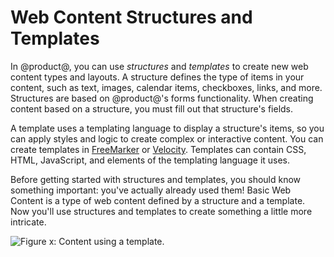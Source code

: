 # Web Content Structures and Templates

In @product@, you can use *structures* and *templates* to create new web content 
types and layouts. A structure defines the type of items in your content, such 
as text, images, calendar items, checkboxes, links, and more. Structures are 
based on @product@'s forms functionality. When creating content based on a 
structure, you must fill out that structure's fields. 

A template uses a templating language to display a structure's items, so you can
apply styles and logic to create complex or interactive content. You can create
templates in [FreeMarker](http://freemarker.org/) or
[Velocity](http://velocity.apache.org/). Templates can contain CSS, HTML,
JavaScript, and elements of the templating language it uses. 

Before getting started with structures and templates, you should know something 
important: you've actually already used them! Basic Web Content is a type of web
content defined by a structure and a template. Now you'll use structures and
templates to create something a little more intricate. 

![Figure x: Content using a template.](../../../../images/001-content-template-example.png)
<!-- Image not displaying on github, a path problem perhaps -->
